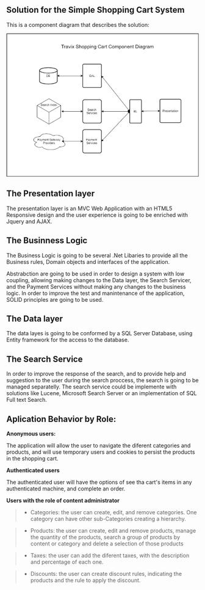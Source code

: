 ## Solution for the Simple Shopping Cart System

This is a component diagram that describes the solution:

![Component Diagram](https://github.com/RubenTejada/tech-test/blob/master/ShoppingCartComponents.png)


## The Presentation layer

The presentation layer is an MVC Web Application with an HTML5 Responsive design and the user experience is going to be enriched with Jquery and AJAX.

## The Businness Logic

The Business Logic is going to be several .Net Libaries to provide all the Business rules, Domain objects and interfaces of the application. 

Abstrabction are going to be used in order to design a system with low coupling, allowing making changes to the Data layer, the Search Servicer, and the Payment Services without making any changes to the business logic. In order to improve the test and manintenance  of the application, SOLID principles are going to be used.

## The Data layer

The data layes is going to be conformed by a SQL Server Database, using Entity framework for the access to the database.

## The Search Service

In order to improve the response of the search, and to provide help and suggestion to the user during the search proccess, the search is going to be managed separatelly. The search service could be implemente with solutions like Lucene, Microsoft Search Server or an implementation of SQL Full text Search.


## Aplication Behavior by Role:

**Anonymous users:**

   The application will allow the user to navigate the diferent categories and products, and will use temporary users and cookies to persist the products in the shopping cart. 

**Authenticated users**

The authenticated user will have the options of see tha cart's items in any authenticated machine, and complete an order.

**Users with the role of content administrator**
  
>- Categories: the user can create, edit, and remove  categories. One category can have other sub-Categories creating a hierarchy.
  
>- Products: the user can create, edit and remove products, manage the quantity of the products, search a group of products by content or category and delete a selection of those products
  
>- Taxes: the user can add the diferent taxes, with the description and percentage of each one.
  
>- Discounts: the user can create discount rules, indicating the products and the rule to apply the discount.

  
  
  

















